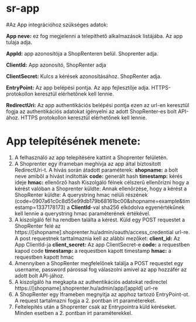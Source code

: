 # sr-app
#Az App integrációhoz szükséges adatok:

**App neve:** ez fog megjelenni a telepíthető alkalmazások listájába. Az app tulaja adja.

**AppId:** app azonosítója a ShopRenteren belül. Shoprenter adja.

**ClientId:** App azonosító, ShopRenter adja

**ClientSecret:** Kulcs a kérések azonosításához. ShopRenter adja.

**EntryPoint:** Az app belépési pontja. Az app fejlesztője adja. HTTPS-protokollon keresztül elérhetőnek kell lennie.

**RedirectUri:** Az app authentikációs belépési pontja ezen az url-en keresztül fogja az authentikációs adatokat igényelni az adott ShopRenter-es bolt API-ához. HTTPS protokollon keresztül elérhetőnek kell lennie.


# App telepítésének menete:
1. A felhasználó az app telepítésére kattint a Shoprenter felületén.
2. A Shoprenter egy iframeban meghívja az app által bíztosított RedirectUri-t.
A hívás során átadott paraméterek:
**shopname:** a bolt neve amiből a hívást indították
**code:** generált hash
**timestamp:** kérés ideje
**hmac:** ellenőrző hash
Kiszolgáló félnek célszerű ellenőrizni hogy a kérést valóban a Shoprenter küldte:
Annak ellenőrzése, hogy a kérést a ShopRenter küldte:
A querystring hmac nélüli részének (code=0907a61c0c8d55e99db179b68161bc00&shopname=example&timestamp=1337178173) a **ClientId**-val sha256 elkódolva egyenértékűnek kell lennie a querystring hmac paraméterének értékével.
3. A kiszolgáló fél ha rendben találta a kérést. Küld egy POST requestet a ShopRenter felé az https://[shopname].shoprenter.hu/admin/oauth/access_credential url-re.
A post requestnek tarttalmaznia kell az alábbi mezőket:
**client_id:** Az App ClientId-ja
**client_secret:** Az app ClientSecret-e 
**code:** a requestben kapod code
**timestamp:** a requestben kapott timestamp
**hmac:** a requestben kapott hmac
4. Amennyiben a ShopRenter megfelelőnek találja a POST requestet egy username, password párossal fog válaszolni amivel az app hozzáfér az adott bolt API-jához.
5. A kiszolgáló ha megkapta az authentikációs adatokat redirectel https://[shopname].shoprenter.hu/admin/app/[appId] url-re
6. A ShopRenter egy Iframeben megnyitja az apphoz tartozó EntryPoint-ot. A request tartalmazni fogja a 2. pontban írt paramétereket.
7. Feltelepítés után a Shoprenter csak az Entrypointra küld kéréseket. Minden esetben a 2. pontban írt paraméterekkel.
